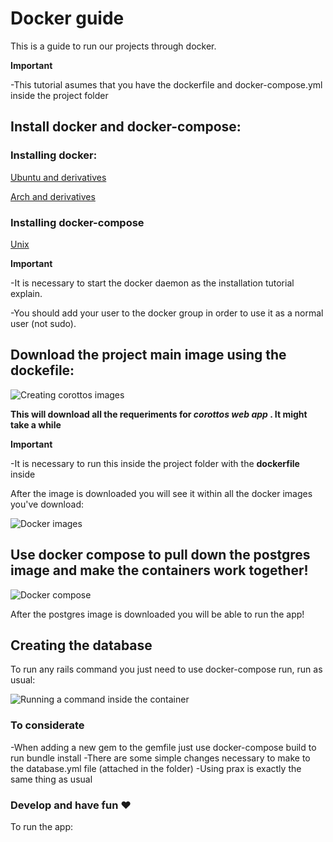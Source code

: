 # Docker guide
This is a guide to run our projects through docker. 

**Important**

-This tutorial asumes that you have the dockerfile and docker-compose.yml inside the project folder

## Install docker and docker-compose:

### Installing docker:

[Ubuntu and derivatives](https://docs.docker.com/engine/installation/linux/ubuntulinux/)

[Arch and derivatives](https://docs.docker.com/engine/installation/linux/archlinux/)

### Installing docker-compose

[Unix](https://docs.docker.com/compose/install/)

**Important**

-It is necessary to start the docker daemon as the installation tutorial explain.

-You should add your user to the docker group in order to use it as a normal user (not sudo).

## Download the project main image using the dockefile:

![Creating corottos images](https://raw.githubusercontent.com/kevteg/nokoarts-docker-guide/master/docker/Screenshot_20160527_225326.png)

**This will download all the requeriments for _corottos web app_ . It might take a while**

**Important**

-It is necessary to run this inside the project folder with the **dockerfile** inside

After the image is downloaded you will see it within all the docker images you've download:

![Docker images](https://raw.githubusercontent.com/kevteg/nokoarts-docker-guide/master/docker/Screenshot_20160527_231731.png)

## Use docker compose to pull down the postgres image and make the containers work together!

![Docker compose](https://raw.githubusercontent.com/kevteg/nokoarts-docker-guide/master/docker/Screenshot_20160528_004529.png)

After the postgres image is downloaded you will be able to run the app!

## Creating the database

To run any rails command you just need to use docker-compose run, run as usual:

![Running a command inside the container](https://github.com/kevteg/nokoarts-docker-guide/blob/master/docker/Screenshot_20160528_005842.png?raw=true)

### To considerate

-When adding a new gem to the gemfile just use docker-compose build to run bundle install
-There are some simple changes necessary to make to the database.yml file (attached in the folder)
-Using prax is exactly the same thing as usual

### Develop and have fun ♥

To run the app:

